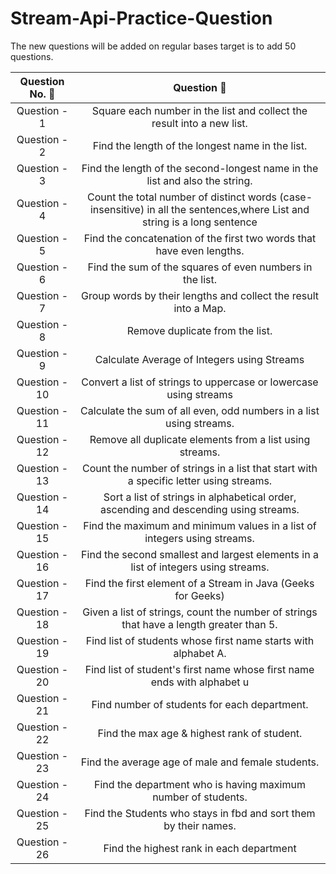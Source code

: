 # Stream-Api-Practice-Question
The new questions will be added on regular bases target is  to add 50 questions.


| Question No. 🔢 |                                                          Question     🤔                                                          |
|:---------------:|:---------------------------------------------------------------------------------------------------------------------------------:|
|  Question - 1   |                              Square each number in the list and collect the result into a new list.                               |
|  Question - 2   |                                         Find the length of the longest name in the list.                                          |
|  Question - 3   |                            Find the length of the second-longest name in the list and also the string.                            |
|  Question - 4   | Count the total number of distinct words (case-insensitive) in all the sentences,where List<String> and string is a long sentence |
|  Question - 5   |                               Find the concatenation of the first two words that have even lengths.                               |
|  Question - 6   |                                     Find the sum of the squares of even numbers in the list.                                      |
|  Question - 7   |                                  Group words by their lengths and collect the result into a Map.                                  |
|  Question - 8   |                                                  Remove duplicate from the list.                                                  |
|  Question - 9   |                                            Calculate Average of Integers using Streams                                            |
|  Question - 10  |                                 Convert a list of strings to uppercase or lowercase using streams                                 |
|  Question - 11  |                                Calculate the sum of all even, odd numbers in a list using streams.                                |
|  Question - 12  |                                     Remove all duplicate elements from a list using streams.                                      |
|  Question - 13  |                      Count the number of strings in a list that start with a specific letter using streams.                       |
|  Question - 14  |                       Sort a list of strings in alphabetical order, ascending and descending using streams.                       |
|  Question - 15  |                             Find the maximum and minimum values in a list of integers using streams.                              |
|  Question - 16  |                        Find the second smallest and largest elements in a list of integers using streams.                         |
|  Question - 17  |                                   Find the first element of a Stream in Java (Geeks for Geeks)                                    |
|  Question - 18  |                      Given a list of strings, count the number of strings that have a length greater than 5.                      |
|  Question - 19  |                                  Find list of students whose first name starts with alphabet A.                                   |
|  Question - 20  |                              Find list of student's first name whose first name ends with alphabet u                              |
|  Question - 21  |                                           Find number of students for each department.                                            |
|  Question - 22  |                                            Find the max age & highest rank of student.                                            |
|  Question - 23  |                                         Find the average age of male and female students.                                         |
|  Question - 24  |                                   Find the department who is having maximum number of students.                                   |
|  Question - 25  |                                 Find the Students who stays in fbd and sort them by their names.                                  |
|  Question - 26  |                                             Find the highest rank in each department                                              |
